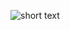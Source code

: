 ![short text](https://www.google.com/url?sa=i&url=https%3A%2F%2Fletsenhance.io%2F&psig=AOvVaw3kxvRBRMrwHTN5WhVuaACI&ust=1721092914017000&source=images&cd=vfe&opi=89978449&ved=0CBEQjRxqFwoTCMi8oO_wp4cDFQAAAAAdAAAAABAE)
